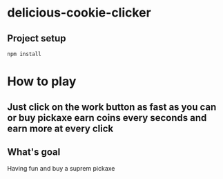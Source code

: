 # delicious-cookie-clicker

## Project setup

```
npm install
```

# How to play

## Just click on the work button as fast as you can or buy pickaxe earn coins every seconds and earn more at every click

## What's goal

Having fun and buy a suprem pickaxe
